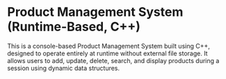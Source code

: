 # Product Management System (Runtime-Based, C++)
This is a console-based Product Management System built using C++, designed to operate entirely at runtime without external file storage. It allows users to add, update, delete, search, and display products during a session using dynamic data structures.
